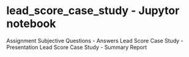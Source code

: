# lead_score_case_study - Jupytor notebook
Assignment Subjective Questions - Answers
Lead Score Case Study -Presentation
Lead Score Case Study - Summary Report
